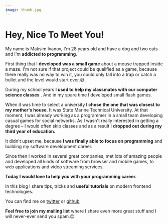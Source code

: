 ```yaml
---
image: thumb.jpg
---
```


# Hey, Nice To Meet You!

My name is Maksim Ivanov, I'm 28 years old and have a dog and two cats and I'm **addicted to programming**.

First thing that I **developed was a small game** about a mouse trapped inside a maze. I'm not sure if that project could be qualified as a game, because there really was no way to win it, you could only fall into a trap or catch a bullet and the level would start over.😅.

During my school years **I used to help my classmates with our computer science classes** . And in my spare time I developed small flash games.

When it was time to select a university **I chose the one that was closest to my mother's house**. It was State Marine Technical University. At that moment, I was already working as a programmer in a small team developing casual games for social networks. As I wasn't really interested in getting a degree – I would often skip classes and as a result I **dropped out during my third year of education.**

It didn't upset me, because **I was finally able to focus on programming** and building my software development career.

Since then I worked in several great companies, met lots of amazing people and developed all kinds of software from browser and mobile games, to web applications and video streaming services.

**Today I would love to help you with your programming career.**

In this blog I share tips, tricks and **useful tutorials** on modern frontend technologies.

You can find me on [twitter](https://twitter.com/satansdeer) or [github](https://github.com/satansdeer)

**Feel free to join my mailing list** where I share even more great stuff and I will never-ever send you spam.😉
